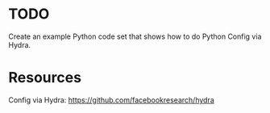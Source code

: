 # TODO

Create an example Python code set that shows how to do Python Config via Hydra.

# Resources

Config via Hydra:
  https://github.com/facebookresearch/hydra


